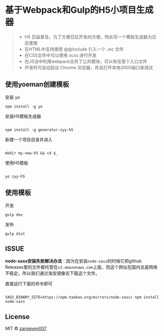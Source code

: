 # 基于Webpack和Gulp的H5小项目生成器

> - H5 日益普及，为了方便日后开发的方便，特此写一个模板生成器为日后使用
> - 在HTML中支持使用 @@include 引入一个 .inc 文件
> - 在CSS文件中可以使用 scss 进行开发
> - 在JS当中利用webpack合并了公共模块，可以有任意个入口文件
> - 开发时可自动启动 Chrome 浏览器，并且打开本地3000端口来调试

## 使用yoeman创建模板
安装 yo

```
npm install -g yo

```
安装H5模板生成器

```

npm install -g generator-zyy-h5

```
新建一个项目目录并进入

```

mkdir my-new-h5 && cd $_

```
使用H5模板

```

yo zyy-h5

```

## 使用模板
开发

```
gulp dev

```

发布

```
gulp dist

```

## ISSUE

**node-sass安装失败解决办法**：因为在安装`node-sass`的时候它把github Releases里的文件都托管在`s3.amazonaws.com`上面，而这个网址在国内总是网络不稳定，所以我们通过淘宝镜像去下载这个文件。

直接运行下面的命令即可

```

SASS_BINARY_SITE=https://npm.taobao.org/mirrors/node-sass/ npm install node-sass

```

## License
MIT © [zanseven007](https://github.com/zanseven007)
